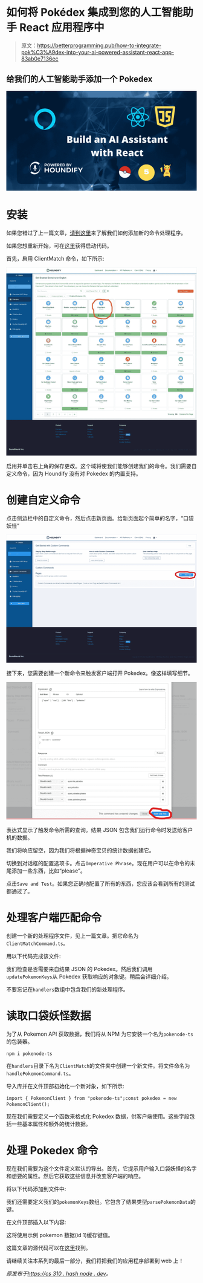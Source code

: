 # 如何将 Pokédex 集成到您的人工智能助手 React 应用程序中

> 原文：<https://betterprogramming.pub/how-to-integrate-pok%C3%A9dex-into-your-ai-powered-assistant-react-app-83ab0e7136ec>

## 给我们的人工智能助手添加一个 Pokedex

![](img/dcac33aa547b183168b359e77269fd45.png)

# 安装

如果您错过了上一篇文章，[请到这里](/identify-music-with-your-ai-powered-assistant-4202763ca553)来了解我们如何添加新的命令处理程序。

如果您想重新开始，可在[这里](https://github.com/WoolDoughnut310/houndify-voice-assistant/tree/part4)获得启动代码。

首先，启用 ClientMatch 命令，如下所示:

![](img/91885b4680d67dab8bf81f6ce83fa956.png)

启用并单击右上角的保存更改。这个域将使我们能够创建我们的命令。我们需要自定义命令，因为 Houndify 没有对 Pokedex 的内置支持。

# 创建自定义命令

点击侧边栏中的自定义命令，然后点击新页面。给新页面起个简单的名字，“口袋妖怪”

![](img/1d43bfcd11ca6d476b9fffdcd990f205.png)

接下来，您需要创建一个新命令来触发客户端打开 Pokedex。像这样填写细节。

![](img/840e94612cf7e9205c3a1a1610a200ff.png)

表达式显示了触发命令所需的查询。结果 JSON 包含我们运行命令时发送给客户机的数据。

我们将响应留空，因为我们将根据神奇宝贝的统计数据创建它。

切换到对话框的配置选项卡。点击`Imperative Phrase`。现在用户可以在命令的末尾添加一些东西，比如“please”。

点击`Save and Test`。如果您正确地配置了所有的东西，您应该会看到所有的测试都通过了。

# 处理客户端匹配命令

创建一个新的处理程序文件，见上一篇文章。把它命名为`ClientMatchCommand.ts`。

用以下代码完成该文件:

我们检查是否需要来自结果 JSON 的 Pokedex。然后我们调用`updatePokemonKeys`从 Pokedex 获取响应的对象键。稍后会详细介绍。

不要忘记在`handlers`数组中包含我们的新处理程序。

# 读取口袋妖怪数据

为了从 Pokemon API 获取数据，我们将从 NPM 为它安装一个名为`pokenode-ts`的包装器。

```
npm i pokenode-ts
```

在`handlers`目录下名为`ClientMatch`的文件夹中创建一个新文件。将文件命名为`handlePokemonCommand.ts`。

导入库并在文件顶部初始化一个新对象，如下所示:

```
import { PokemonClient } from "pokenode-ts";const pokedex = new PokemonClient();
```

现在我们需要定义一个函数来格式化 Pokedex 数据，供客户端使用。这些字段包括一些基本属性和额外的统计数据。

# 处理 Pokedex 命令

现在我们需要为这个文件定义默认的导出。首先，它提示用户输入口袋妖怪的名字和想要的属性。然后它获取这些信息并改变客户端的响应。

将以下代码添加到文件中:

我们还需要定义我们的`pokemonKeys`数组。它包含了结果类型`parsePokemonData`的键。

在文件顶部插入以下内容:

这将使用示例 pokemon 数据(id 1)缓存键值。

这篇文章的源代码可以在[这里](https://github.com/WoolDoughnut310/houndify-voice-assistant/tree/part5)找到。

请继续关注本系列的最后一部分，我们将把我们的应用程序部署到 web 上！

*原发布于*[*https://cs 310 . hash node . dev*](https://cs310.hashnode.dev/build-your-own-ai-powered-virtual-assistant-on-the-web-part5)*。*